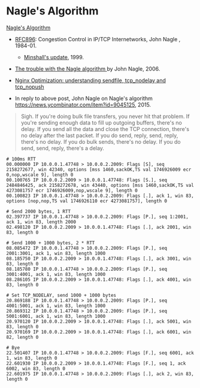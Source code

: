 # Nagle's Algorithm

[Nagle's Algorithm](https://en.wikipedia.org/wiki/Nagle%27s_algorithm)

* [RFC896](https://tools.ietf.org/html/rfc896): Congestion Control in IP/TCP Internetworks, John Nagle , 1984-01.
    *  [Minshall's update](https://datatracker.ietf.org/doc/html/draft-minshall-nagle), 1999.


* [The trouble with the Nagle algorithm ](https://developers.slashdot.org/comments.pl?sid=174457&cid=14515105) by John Nagle, 2006.

* [Nginx Optimization: understanding sendfile, tcp_nodelay and tcp_nopush](https://thoughts.t37.net/nginx-optimization-understanding-sendfile-tcp-nodelay-and-tcp-nopush-c55cdd276765)

* In reply to above post, John Nagle on Nagle's algorithm <https://news.ycombinator.com/item?id=9045125>, 2015.

> Sigh. If you're doing bulk file transfers, you never hit that problem. If you're sending enough data to fill up outgoing buffers, there's no delay. If you send all the data and close the TCP connection, there's no delay after the last packet. If you do send, reply, send, reply, there's no delay. If you do bulk sends, there's no delay. If you do send, send, reply, there's a delay.

```
# 100ms RTT
00.000000 IP 10.0.0.1.47748 > 10.0.0.2.2009: Flags [S], seq 2158272677, win 42340, options [mss 1460,sackOK,TS val 1746926009 ecr 0,nop,wscale 9], length 0
00.100765 IP 10.0.0.2.2009 > 10.0.0.1.47748: Flags [S.], seq 2484846425, ack 2158272678, win 43440, options [mss 1460,sackOK,TS val 4273081757 ecr 1746926009,nop,wscale 9], length 0
00.100823 IP 10.0.0.1.47748 > 10.0.0.2.2009: Flags [.], ack 1, win 83, options [nop,nop,TS val 1746926110 ecr 4273081757], length 0

# Send 2000 bytes, 1 RTT
02.397737 IP 10.0.0.1.47748 > 10.0.0.2.2009: Flags [P.], seq 1:2001, ack 1, win 83, length 2000
02.498120 IP 10.0.0.2.2009 > 10.0.0.1.47748: Flags [.], ack 2001, win 83, length 0

# Send 1000 + 1000 bytes, 2 * RTT
08.085472 IP 10.0.0.1.47748 > 10.0.0.2.2009: Flags [P.], seq 2001:3001, ack 1, win 83, length 1000
08.185750 IP 10.0.0.2.2009 > 10.0.0.1.47748: Flags [.], ack 3001, win 83, length 0
08.185780 IP 10.0.0.1.47748 > 10.0.0.2.2009: Flags [P.], seq 3001:4001, ack 1, win 83, length 1000
08.286105 IP 10.0.0.2.2009 > 10.0.0.1.47748: Flags [.], ack 4001, win 83, length 0

# Set TCP_NODELAY, send 1000 + 1000 bytes
20.869188 IP 10.0.0.1.47748 > 10.0.0.2.2009: Flags [P.], seq 4001:5001, ack 1, win 83, length 1000
20.869312 IP 10.0.0.1.47748 > 10.0.0.2.2009: Flags [P.], seq 5001:6001, ack 1, win 83, length 1000
20.970120 IP 10.0.0.2.2009 > 10.0.0.1.47748: Flags [.], ack 5001, win 83, length 0
20.970169 IP 10.0.0.2.2009 > 10.0.0.1.47748: Flags [.], ack 6001, win 82, length 0

# Bye
22.501407 IP 10.0.0.1.47748 > 10.0.0.2.2009: Flags [F.], seq 6001, ack 1, win 83, length 0
22.601930 IP 10.0.0.2.2009 > 10.0.0.1.47748: Flags [F.], seq 1, ack 6002, win 83, length 0
22.601975 IP 10.0.0.1.47748 > 10.0.0.2.2009: Flags [.], ack 2, win 83, length 0
```
